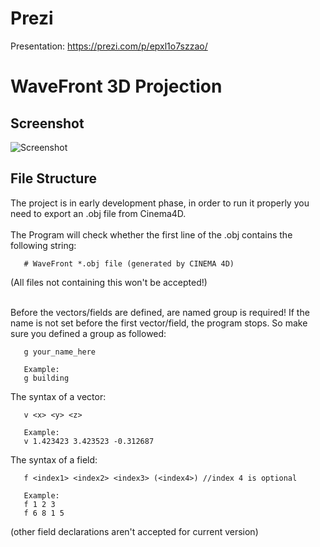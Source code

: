  # Prezi
  Presentation: https://prezi.com/p/epxl1o7szzao/
 
 # WaveFront 3D Projection

 ## Screenshot
 ![Screenshot](https://i.imgur.com/yFPMgmH.png)
 
 ## File Structure
 The project is in early development phase, in order to run it properly you need to export an .obj file from Cinema4D.<br><br>
 The Program will check whether the first line of the .obj contains the following string:
 ```
	# WaveFront *.obj file (generated by CINEMA 4D)
 ```
 (All files not containing this won't be accepted!)<br><br>
 
 Before the vectors/fields are defined, are named group is required! If the name is not set before the first vector/field, the program stops. So make sure you defined a group as followed:
 ```
	g your_name_here
	
	Example:
	g building
 ```
 
 The syntax of a vector:
 ```
	v <x> <y> <z>
	
	Example:
	v 1.423423 3.423523 -0.312687
 ```
 
  The syntax of a field:
 ```
	f <index1> <index2> <index3> (<index4>) //index 4 is optional
	
	Example:
	f 1 2 3
	f 6 8 1 5
 ```
 (other field declarations aren't accepted for current version)
